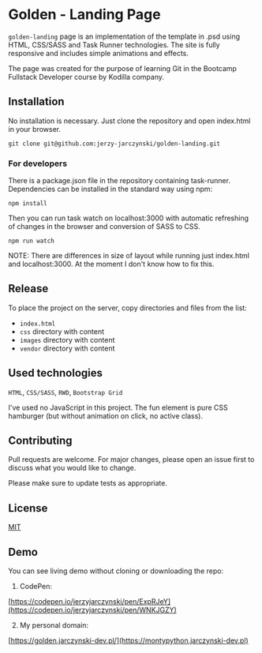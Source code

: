 
# Golden - Landing Page

`golden-landing` page is an implementation of the template in .psd using HTML, CSS/SASS and Task Runner technologies. The site is fully responsive and includes simple animations and effects.

The page was created for the purpose of learning Git in the Bootcamp Fullstack Developer course by Kodilla company.

## Installation

No installation is necessary. Just clone the repository and open index.html in your browser.

```
git clone git@github.com:jerzy-jarczynski/golden-landing.git
```

### For developers

There is a package.json file in the repository containing task-runner. Dependencies can be installed in the standard way using npm:

```
npm install
```

Then you can run task watch on localhost:3000 with automatic refreshing of changes in the browser and conversion of SASS to CSS.

```
npm run watch
```

NOTE: There are differences in size of layout while running just index.html and localhost:3000. At the moment I don't know how to fix this.

## Release

To place the project on the server, copy directories and files from the list:
- `index.html`
- `css` directory with content
- `images` directory with content
- `vendor` directory with content

## Used technologies

`HTML`, `CSS/SASS`, `RWD`, `Bootstrap Grid`

I've used no JavaScript in this project. The fun element is pure CSS hamburger (but without animation on click, no active class). 

## Contributing

Pull requests are welcome. For major changes, please open an issue first
to discuss what you would like to change.

Please make sure to update tests as appropriate.

## License

[MIT](https://choosealicense.com/licenses/mit/)

## Demo

You can see living demo without cloning or downloading the repo:

1. CodePen:

[https://codepen.io/jerzyjarczynski/pen/ExpRJeY](https://codepen.io/jerzyjarczynski/pen/WNKJGZY)

2. My personal domain:

[https://golden.jarczynski-dev.pl/](https://montypython.jarczynski-dev.pl)